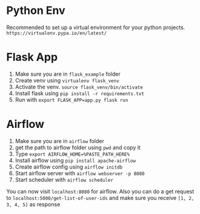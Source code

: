 # Python Env
Recommended to set up a virtual environment for your python projects. 
`https://virtualenv.pypa.io/en/latest/`

# Flask App
1. Make sure you are in `flask_example` folder
2. Create venv using `virtualenv flask_venv`
3. Activate the venv. `source flask_venv/bin/activate`
4. Install flask using `pip install -r requirements.txt`
5. Run with `export FLASK_APP=app.py flask run`

# Airflow
1. Make sure you are in `airflow` folder
2. get the path to airflow folder using `pwd` and copy it
3. Type `export AIRFLOW_HOME=%PASTE_PATH_HERE%`
4. Install airflow using `pip install apache-airflow`
5. Create airflow config using `airflow initdb`
6. Start airflow server with `airflow webserver -p 8080`
7. Start scheduler with `airflow scheduler`

You can now visit `localhost:8080` for airflow.
Also you can do a get request to `localhost:5000/get-list-of-user-ids` 
and make sure you receive `[1, 2, 3, 4, 5]` as response
